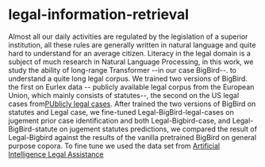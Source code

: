# legal-information-retrieval

Almost all our daily activities are regulated by the legislation of a superior institution, all these rules are generally written in natural language and quite hard to understand for an average citizen. Literacy in the legal domain is a subject of much research in Natural Language Processing, in this work, we study the ability of long-range Transformer --in our case BigBird--. to understand a quite long legal corpus. We trained two versions of BigBird. the first on Eurlex data -- publicly available legal corpus from the European Union, which mainly consists of statutes--, the second on the US legal cases from[PUblicly legal cases](https://case.law/). After trained the two versions of BigBird on statutes and Legal case, we fine-tuned Legal-BigBird-legal-cases on jugement prior case identification and both Legal-Bigbird-case, and Legal-BigBird-statute on jugement statutes predictions, we compared the result of Legal-Bigbird against the results of the vanilla pretrained BigBird on general purpose copora. To fine tune we used the data set from [Artificial Intelligence Legal Assistance](https://sites.google.com/view/aila-2020)